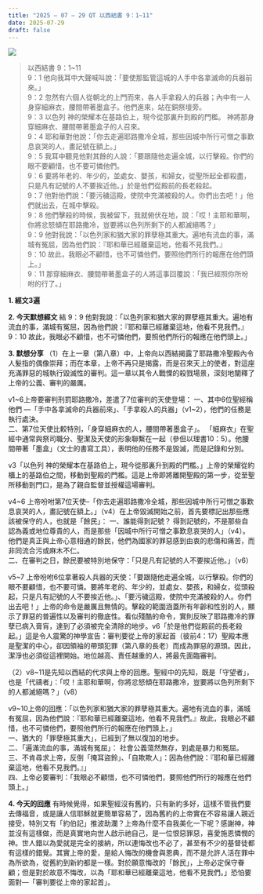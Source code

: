 ```yaml
---
title: "2025 – 07 – 29 QT 以西結書 9：1~11"
date: 2025-07-29
draft: false
---
```


![](/images/qt.jpg)
> 以西結書 9：1~11  
> 9：1 他向我耳中大聲喊叫說：「要使那監管這城的人手中各拿滅命的兵器前來。」  
> 9：2 忽然有六個人從朝北的上門而來，各人手拿殺人的兵器；內中有一人身穿細麻衣，腰間帶著墨盒子。他們進來，站在銅祭壇旁。  
> 9：3 以色列 神的榮耀本在基路伯上，現今從那裏升到殿的門檻。 神將那身穿細麻衣、腰間帶著墨盒子的人召來。  
> 9：4 耶和華對他說：「你去走遍耶路撒冷全城，那些因城中所行可憎之事歎息哀哭的人，畫記號在額上。」  
> 9：5 我耳中聽見他對其餘的人說：「要跟隨他走遍全城，以行擊殺。你們的眼不要顧惜，也不要可憐他們。  
> 9：6 要將年老的、年少的，並處女、嬰孩，和婦女，從聖所起全都殺盡，只是凡有記號的人不要挨近他。」於是他們從殿前的長老殺起。  
> 9：7 他對他們說：「要污穢這殿，使院中充滿被殺的人。你們出去吧！」他們就出去，在城中擊殺。  
> 9：8 他們擊殺的時候，我被留下，我就俯伏在地，說：「哎！主耶和華啊，你將忿怒傾在耶路撒冷，豈要將以色列所剩下的人都滅絕嗎？」  
> 9：9 他對我說：「以色列家和猶大家的罪孽極其重大。遍地有流血的事，滿城有冤屈，因為他們說：『耶和華已經離棄這地，他看不見我們。』  
> 9：10 故此，我眼必不顧惜，也不可憐他們，要照他們所行的報應在他們頭上。」  
> 9：11 那穿細麻衣、腰間帶著墨盒子的人將這事回覆說：「我已經照你所吩咐的行了。」  



**1.  經文3遍**

**2. 今天默想經文**
結 9：9 他對我說：「以色列家和猶大家的罪孽極其重大。遍地有流血的事，滿城有冤屈，因為他們說：『耶和華已經離棄這地，他看不見我們。』  
9：10 故此，我眼必不顧惜，也不可憐他們，要照他們所行的報應在他們頭上。」   

**3. 默想分享**
（1）在上一章（第八章）中，上帝向以西結揭露了耶路撒冷聖殿內令人髮指的偶像崇拜；而在本章，上帝不再只是揭露，而是召來天上的使者，對這座充滿罪惡的城執行毀滅性的審判。這一章以其令人戰慄的殺戮場景，深刻地闡釋了上帝的公義、審判的嚴厲。

v1\~6上帝要審判刑罰耶路撒冷，差遣了7位審判的天使登場：
一、其中6位聖經稱他們 —「手中各拿滅命的兵器前來」、「手拿殺人的兵器」（v1\~2），他們的任務是執行處決。  
二、第7位天使比較特別，「身穿細麻衣的人，腰間帶著墨盒子」。 「細麻衣」在聖經中通常與祭司職分、聖潔及天使的形象聯繫在一起（參但以理書10：5）。他腰間帶著「墨盒」（文士的書寫工具），表明他的任務不是毀滅，而是記錄和分別。

v3「以色列 神的榮耀本在基路伯上，現今從那裏升到殿的門檻。」上帝的榮耀從約櫃上的基路伯之間，移動到聖殿的門檻。這是上帝即將離開聖殿的第一步，從至聖所移動到門口，是為了親自監督並授權這場審判。

v4\~6 上帝吩咐第7位天使–「你去走遍耶路撒冷全城，那些因城中所行可憎之事歎息哀哭的人，畫記號在額上。」（v4）在上帝毀滅開始之前，首先要標記出那些應該被保守的人，也就是「餘民」：
一、誰能得到記號？ 得到記號的，不是那些自認為義或地位尊貴的人，而是那些「因城中所行可憎之事歎息哀哭的人」（v4）。他們是真正與上帝心意相通的餘民，他們為國家的罪惡感到由衷的悲傷和痛苦，而非同流合污或麻木不仁。  
二、在審判之日，餘民要被特別地保守：「只是凡有記號的人不要挨近他。」（v6）

v5\~7 上帝吩咐6位拿著殺人兵器的天使：「要跟隨他走遍全城，以行擊殺。你們的眼不要顧惜，也不要可憐。要將年老的、年少的，並處女、嬰孩，和婦女，從頭殺起，只是凡有記號的人不要挨近他。」、「要污穢這殿，使院中充滿被殺的人。你們出去吧！」上帝的命令是嚴厲且無情的。擊殺的範圍涵蓋所有年齡和性別的人，顯示了罪惡的普遍性以及審判的徹底性。看似殘酷的命令，實則反映了耶路撒冷的罪孽已病入膏肓，達到了必須被完全清除的地步。v6「於是他們從殿前的長老殺起。」這是令人震驚的神學宣告：審判要從上帝的家起首（彼前4：17）聖殿本應是聖潔的中心，卻因領袖的帶頭犯罪（第八章的長老）而成為罪惡的源頭。因此，潔淨也必須從這裡開始。地位越高、責任越重的人，將最先面臨審判。

（2）v8\~11是先知以西結的代求與上帝的回應。聖經中的先知，既是「守望者」，也是「代禱者」：「哎！主耶和華啊，你將忿怒傾在耶路撒冷，豈要將以色列所剩下的人都滅絕嗎？」（v8）

v9\~10上帝的回應：「以色列家和猶大家的罪孽極其重大。遍地有流血的事，滿城有冤屈，因為他們說：『耶和華已經離棄這地，他看不見我們。』故此，我眼必不顧惜，也不可憐他們，要照他們所行的報應在他們頭上。」  
一、猶大的「罪孽極其重大」，已經到了無以復加的地步。  
二、「遍滿流血的事，滿城有冤屈」： 社會公義蕩然無存，到處是暴力和冤屈。  
三、不肯尋求上帝，反倒「掩耳盜鈴」、「自欺欺人」：因為他們說：『耶和華已經離棄這地，他看不見我們。』」  
四、上帝必要審判：「我眼必不顧惜，也不可憐他們，要照他們所行的報應在他們頭上。」

**4. 今天的回應**
有時候覺得，如果聖經沒有舊約，只有新約多好，這樣不管我們要去傳福音，或是讓人信耶穌就更簡單容易了，因為舊約的上帝實在不容易讓人親近接受，特別又有「約伯記」推波助瀾？上帝為什麼不自我美化一下呢？感謝神，神並沒有這樣做，而是真實地向世人啟示祂自己，是一位恨惡罪惡，喜愛施恩憐憫的神。世人錯以為愛就是完全的接納，所以連悔改也不必了，甚至有不少的基督徒都有這樣的錯覺。其實上帝的愛，是給人悔改的機會與恩典，而不是允許人活在罪中為所欲為，從舊約到新約都是一樣。對於願意悔改的「餘民」，上帝必定保守眷顧；但是對於故意不悔改，以為「耶和華已經離棄這地，他看不見我們。」恐怕要面對—「審判要從上帝的家起首」。

